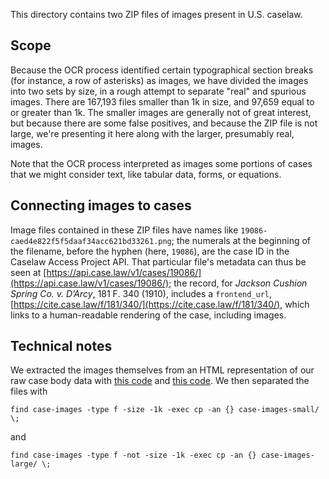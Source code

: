 This directory contains two ZIP files of images present in
U.S. caselaw.

Scope
-----
Because the OCR process identified certain typographical section
breaks (for instance, a row of asterisks) as images, we have divided
the images into two sets by size, in a rough attempt to separate
"real" and spurious images. There are 167,193 files smaller than 1k in
size, and 97,659 equal to or greater than 1k. The smaller images are
generally not of great interest, but because there are some false
positives, and because the ZIP file is not large, we're presenting it
here along with the larger, presumably real, images.

Note that the OCR process interpreted as images some portions of cases
that we might consider text, like tabular data, forms, or equations.

Connecting images to cases
--------------------------
Image files contained in these ZIP files have names like
`19086-caed4e822f5f5daaf34acc621bd33261.png`; the numerals at the
beginning of the filename, before the hyphen (here, `19086`), are the
case ID in the Caselaw Access Project API. That particular file's
metadata can thus be seen at
[https://api.case.law/v1/cases/19086/](https://api.case.law/v1/cases/19086/);
the record, for _Jackson Cushion Spring Co. v. D’Arcy_, 181 F. 340
(1910), includes a `frontend_url`,
[https://cite.case.law/f/181/340/](https://cite.case.law/f/181/340/),
which links to a human-readable rendering of the case, including
images.

Technical notes
---------------
We extracted the images themselves from an HTML representation of our
raw case body data with [this
code](https://github.com/harvard-lil/capstone/blob/develop/capstone/capdb/tasks.py#L326-L346)
and [this
code](https://github.com/harvard-lil/capstone/blob/develop/capstone/capdb/models.py#L1190-L1226). We
then separated the files with

    find case-images -type f -size -1k -exec cp -an {} case-images-small/ \;

and

    find case-images -type f -not -size -1k -exec cp -an {} case-images-large/ \;

